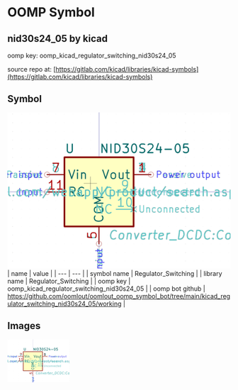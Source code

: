 # OOMP Symbol  
## nid30s24_05  by kicad  
  
oomp key: oomp_kicad_regulator_switching_nid30s24_05  
  
source repo at: [https://gitlab.com/kicad/libraries/kicad-symbols](https://gitlab.com/kicad/libraries/kicad-symbols)  
## Symbol  
  
[![working.png](working_600.png)](working.png)  
| name | value | 
| --- | --- | 
| symbol name | Regulator_Switching | 
| library name | Regulator_Switching | 
| oomp key | oomp_kicad_regulator_switching_nid30s24_05 | 
| oomp bot github | https://github.com/oomlout/oomlout_oomp_symbol_bot/tree/main/kicad_regulator_switching_nid30s24_05/working | 
## Images  
  
[![working.png](working_140.png)](working.png)  
